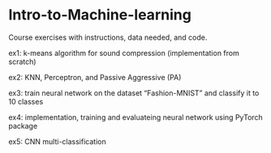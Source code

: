 # Intro-to-Machine-learning

Course exercises with instructions, data needed, and code.

ex1: k-means algorithm for sound compression (implementation from scratch)

ex2: KNN, Perceptron, and Passive Aggressive (PA)

ex3: train neural network on the dataset “Fashion-MNIST” and classify it to 10 classes

ex4: implementation, training and evaluateing neural network using PyTorch package

ex5: CNN multi-classification
